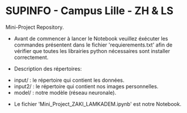# SUPINFO - Campus Lille - ZH & LS
Mini-Project Repository.

* Avant de commencer à lancer le Notebook veuillez éxécuter les commandes présentent dans le fichier 'requierements.txt' afin de vérifier que toutes les librairies python nécessaires sont installer correctement.

* Description des répertoires: 
- input/ : le répertoire qui contient les données.
- input2/ : le répertoire qui contient nos images personnelles.
- model/ : notre modèle (réseau neuronale).

* Le fichier 'Mini_Project_ZAKI_LAMKADEM.ipynb' est notre Notebook.
